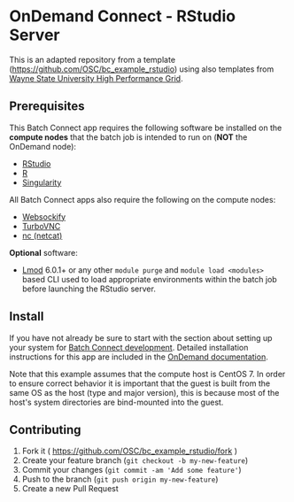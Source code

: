 # OnDemand Connect - RStudio Server

This is an adapted repository from a template (https://github.com/OSC/bc_example_rstudio) using also templates from [Wayne State University High Performance Grid](https://tech.wayne.edu/hpc). 

## Prerequisites

This Batch Connect app requires the following software be installed on the
**compute nodes** that the batch job is intended to run on (**NOT** the
OnDemand node):

- [RStudio](https://www.rstudio.com/)
- [R](https://www.r-project.org/)
- [Singularity](https://www.sylabs.io/docs/)

All Batch Connect apps also require the following on the compute nodes:

- [Websockify](https://pypi.org/project/websockify/)
- [TurboVNC](https://turbovnc.org)
- [nc (netcat)](http://netcat.sourceforge.net/)

**Optional** software:

- [Lmod](https://www.tacc.utexas.edu/research-development/tacc-projects/lmod)
  6.0.1+ or any other `module purge` and `module load <modules>` based CLI
  used to load appropriate environments within the batch job before launching
  the RStudio server.

## Install

If you have not already be sure to start with the section about setting up your system for [Batch Connect development](https://osc.github.io/ood-documentation/master/app-development/interactive/setup.html). Detailed installation instructions for this app are included in the [OnDemand documentation](https://osc.github.io/ood-documentation/master/app-development/tutorials-interactive-apps/add-rstudio.html).

Note that this example assumes that the compute host is CentOS 7. In order to ensure correct behavior it is important that the guest is built from the same OS as the host (type and major version), this is because most of the host's system directories are bind-mounted into the guest.

## Contributing

1. Fork it ( https://github.com/OSC/bc_example_rstudio/fork )
2. Create your feature branch (`git checkout -b my-new-feature`)
3. Commit your changes (`git commit -am 'Add some feature'`)
4. Push to the branch (`git push origin my-new-feature`)
5. Create a new Pull Request

